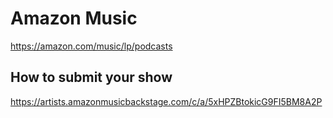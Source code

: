 # Amazon Music
https://amazon.com/music/lp/podcasts

## How to submit your show
https://artists.amazonmusicbackstage.com/c/a/5xHPZBtokicG9FI5BM8A2P
